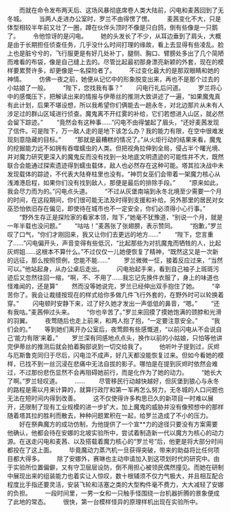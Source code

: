 　　而就在命令发布两天后、这场风暴彻底席卷人类大陆前，闪电和麦茜回到了无冬城。
　　当两人走进办公室时，罗兰不由得愣了愣。
　　麦茜变化不大，只是体型相较半年前又壮了一圈，蹲在伙伴头顶时不像是只白鸽，倒有些像是一只鹅了。
　　令他惊讶的是闪电。
　　她的头发长了不少，从耳边垂到了肩头，大概是由于长期担任侦查任务，几乎没什么时间打理的缘故，看上去显得有些凌乱。脸上也是脏兮兮的，飞行服更是有好几处补丁，腿侧、胸口、臂膀处多出了几个简陋而难看的布袋，像是自己缝上去的。尽管比起最初那身漂亮新颖的外套，现在的模样要累赘许多，却更像是一名探险者了。
　　不过变化最大的是那双眼睛和她的神情。
　　仿佛一夜之前，她便从记忆中的形象脱变出来，再也不是那个过去的小姑娘了一般。
　　“陛下，您找我有事？”
　　闪电行礼后问道。
　　罗兰将心中的感慨压下，把解读出来的情报与伊蒂丝的推测大致讲述了一遍，“如果魔鬼真有此计划，后果不堪设想，所以我希望你们俩能去一趟永冬，对北边那片从未有人涉足过的群山区域进行侦查。魔鬼离不开红雾的补给，它们若想进入山区，就必然会留下踪迹。”
　　“竟然会有这种事……”闪电不由得皱起了眉头，“还好麦茜发现了信件。可是陛下，万一敌人走的是地下该怎么办？我的能力有限，在空中很难发现刻意隐藏的目标。”
　　“那就是最糟糕的情况了。”从火炬行动的结果来看，魔鬼的挖掘能力远不如拥有吞噬蠕虫的人类。但把视角拉伸到全局，侵占半个曙光境、并对魔力研究更深入的魔鬼反而没有找到一处地底文明遗迹的可能性并不大，既然联合会能通过探索遗迹得到蠕虫载体，敌人也必然存在这种可能。塔其拉决战中未发现载体的踪迹，不代表大陆脊柱里也没有。“神罚女巫们会带着一架魔力核心从浅滩港启程，如果你们没有找到敌人，那便是最后的排除手段。”
　　“原来如此，我会尽力而为的。”闪电点头道。
　　“不过从灰堡南端到永冬北境至少需要一个月的时间，在这段期间，你们很可能无法及时得到支援和补给。另外那里的居民对女巫恐怕依旧存在偏见，即使待在城市也不一定安全，你们必须得小心行事。”
　　“野外生存正是探险家的看家本领，陛下，”她毫不犹豫道，“别说一个月，就是一年半载也没问题。”
　　“咕咕！”麦茜张了张翅膀，表示赞同。
　　“抱歉，”罗兰叹了口气，“你们才刚回来，我又让你们去更远的地方……”
　　“陛下，您言重了……”闪电偏开头，声音变得有些低沉，“比起那些为对抗魔鬼而牺牲的人，比起灰烬姐……这根本不算什么。”不过仅仅一儿她便恢复了精神，“既然这又是一次新的远征，那么按照惯例，您能不能……”
　　罗兰微微一怔，接着反应过来，“当然可以。”他站起身，从办公桌后走出。
　　闪电抬起手来，看到自己袖子上斑斑污迹后又忽然往回一缩，“啊，不、不用了……我忘记先换件衣服了，身上的味道也怪难闻的，还是算”
　　然而没等她说完，罗兰已经伸出双手抱住了她。
　　“辛苦你了。我会让裁缝按现在的样式给你多做几件飞行外套的，在野外时可以轮换着穿。”
　　闪电顿时安静下来，过了好久她才发出一声低低的鼻音，“嗯。”
　　“还有我咕。”麦茜伸过头来。
　　“你也辛苦了。”罗兰来回摸了摸她饱满的颈脖和光滑的羽翼。
　　夜莺随后也走上前来，和两人抱了抱，“一定要注意安全。”
　　“我们会的。”
　　等到她们离开办公室后，夜莺颇有些感慨道，“以前闪电从不会说自己‘能力有限’来着。”
　　罗兰深有同感地点点头，换作以前的小姑娘，只怕等他讲完伊蒂丝的推测后就会拍着胸部说到一切交给我了。
　　他听叶子提到过，灰烬与厄斯鲁克同归于尽后，闪电泣不成声，好几天都没能恢复过来。但如今看她的模样，已找不到一丝沉浸在悲痛中无法自拔的影子。哪怕是在提到灰烬时依然会难过，不过那份悲伤显然不会再阻碍她前行，而是化作为了她的动力。
　　“她长大了啊。”罗兰轻叹道。
　　……
　　尽管移民行动越快越好，但灰堡到狼心与永冬的路程是需以月来计算的，就算行政厅和第一军再怎么努力，无冬城的人口问题也无法在短时间内得到改善。
　　这不仅使得许多构思已久的新项目一时难以展开，还限制了现有工业规模的进一步扩大，加上魔鬼的威胁并没有像预想中的那样随着塔其拉的胜利而散去，种种问题累积在一起，给罗兰造成了不小的压力。
　　好在祭典魔方的成功仿制，为他提供了一个宣**力的途径只要没有方案需要他确认，他都会待在安娜的北坡实验所中，尝试着制造新一代以魔方为核心的动力源。在送走闪电和麦茜、以及搭载着魔力核心的“罗兰号”后，他更是将大部分时间都投在了这上面。
　　毕竟魔动力蒸汽机一旦获得突破，带来的助益将比任何项目都大得多。
　　除了安娜外，赛琳也主动申请加入到这项划时代的研究中。由于实验所位置偏僻，又有守卫层层设防，倒不用担心被领民偶然撞见。而她在研制中展现出来的组装能力也着实让人惊叹，数十根辅须不仅力气极大，并且相互配合程度比手指还要灵活，安装飞轮和活塞之类的大型构件毫不费力，大大减轻了安娜的负担。
　　一段时间里，一男一女和一只触手怪围绕一台机器折腾的景象便成了此地的常态。
　　很快，第一台模样怪异的原理样机出现在实验所中。
　　
　　